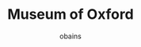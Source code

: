 ---
id: "oxford"
title: "Museum of Oxford"
author: obains
featuredImage: oxford_tall.jpeg 
coverImage: Oxford.jpg
subtitleCaption: "Access and Engagement"
tags: [Museum Redevelopment Projects]
---